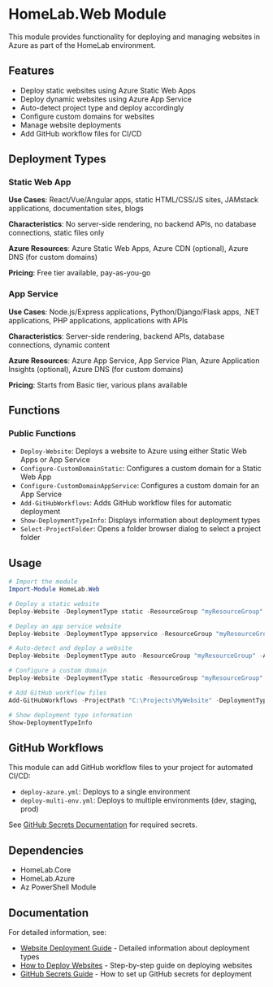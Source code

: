 # HomeLab.Web Module

This module provides functionality for deploying and managing websites in Azure as part of the HomeLab environment.

## Features

- Deploy static websites using Azure Static Web Apps
- Deploy dynamic websites using Azure App Service
- Auto-detect project type and deploy accordingly
- Configure custom domains for websites
- Manage website deployments
- Add GitHub workflow files for CI/CD

## Deployment Types

### Static Web App

**Use Cases**: React/Vue/Angular apps, static HTML/CSS/JS sites, JAMstack applications, documentation sites, blogs

**Characteristics**: No server-side rendering, no backend APIs, no database connections, static files only

**Azure Resources**: Azure Static Web Apps, Azure CDN (optional), Azure DNS (for custom domains)

**Pricing**: Free tier available, pay-as-you-go

### App Service

**Use Cases**: Node.js/Express applications, Python/Django/Flask apps, .NET applications, PHP applications, applications with APIs

**Characteristics**: Server-side rendering, backend APIs, database connections, dynamic content

**Azure Resources**: Azure App Service, App Service Plan, Azure Application Insights (optional), Azure DNS (for custom domains)

**Pricing**: Starts from Basic tier, various plans available

## Functions

### Public Functions

- `Deploy-Website`: Deploys a website to Azure using either Static Web Apps or App Service
- `Configure-CustomDomainStatic`: Configures a custom domain for a Static Web App
- `Configure-CustomDomainAppService`: Configures a custom domain for an App Service
- `Add-GitHubWorkflows`: Adds GitHub workflow files for automatic deployment
- `Show-DeploymentTypeInfo`: Displays information about deployment types
- `Select-ProjectFolder`: Opens a folder browser dialog to select a project folder

## Usage

```powershell
# Import the module
Import-Module HomeLab.Web

# Deploy a static website
Deploy-Website -DeploymentType static -ResourceGroup "myResourceGroup" -AppName "myApp" -SubscriptionId "00000000-0000-0000-0000-000000000000"

# Deploy an app service website
Deploy-Website -DeploymentType appservice -ResourceGroup "myResourceGroup" -AppName "myApp" -SubscriptionId "00000000-0000-0000-0000-000000000000"

# Auto-detect and deploy a website
Deploy-Website -DeploymentType auto -ResourceGroup "myResourceGroup" -AppName "myApp" -SubscriptionId "00000000-0000-0000-0000-000000000000" -ProjectPath "C:\Projects\MyWebsite"

# Configure a custom domain
Deploy-Website -DeploymentType static -ResourceGroup "myResourceGroup" -AppName "myApp" -SubscriptionId "00000000-0000-0000-0000-000000000000" -CustomDomain "example.com" -Subdomain "www"

# Add GitHub workflow files
Add-GitHubWorkflows -ProjectPath "C:\Projects\MyWebsite" -DeploymentType "auto" -CustomDomain "example.com"

# Show deployment type information
Show-DeploymentTypeInfo
```

## GitHub Workflows

This module can add GitHub workflow files to your project for automated CI/CD:

- `deploy-azure.yml`: Deploys to a single environment
- `deploy-multi-env.yml`: Deploys to multiple environments (dev, staging, prod)

See [GitHub Secrets Documentation](../../docs/GITHUB-SECRETS.md) for required secrets.

## Dependencies

- HomeLab.Core
- HomeLab.Azure
- Az PowerShell Module

## Documentation

For detailed information, see:
- [Website Deployment Guide](../../docs/WEBSITE-DEPLOYMENT.md) - Detailed information about deployment types
- [How to Deploy Websites](../../docs/HOW-TO-DEPLOY-WEBSITES.md) - Step-by-step guide on deploying websites
- [GitHub Secrets Guide](../../docs/GITHUB-SECRETS.md) - How to set up GitHub secrets for deployment
